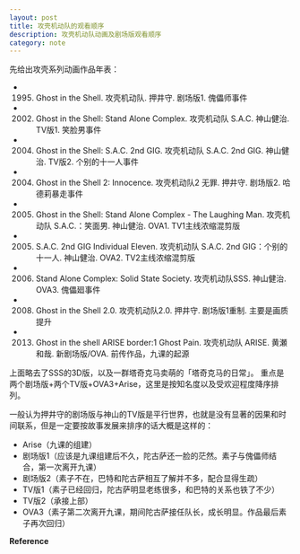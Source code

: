 ```yaml
---
layout: post
title: 攻壳机动队的观看顺序
description: 攻壳机动队动画及剧场版观看顺序
category: note
---
```



先给出攻壳系列动画作品年表：

- 1995. Ghost in the Shell. 攻壳机动队. 押井守. 剧场版1. 傀儡师事件
- 2002. Ghost in the Shell: Stand Alone Complex. 攻壳机动队 S.A.C. 神山健治. TV版1. 笑脸男事件
- 2004. Ghost in the Shell: S.A.C. 2nd GIG. 攻壳机动队 S.A.C. 2nd GIG. 神山健治. TV版2. 个别的十一人事件
- 2004. Ghost in the Shell 2: Innocence. 攻壳机动队2 无罪. 押井守. 剧场版2. 哈德莉暴走事件
- 2005. Ghost in the Shell: Stand Alone Complex - The Laughing Man. 攻壳机动队 S.A.C.：笑面男. 神山健治. OVA1. TV1主线浓缩混剪版
- 2005. S.A.C. 2nd GIG Individual Eleven. 攻壳机动队 S.A.C. 2nd GIG：个别的十一人. 神山健治. OVA2. TV2主线浓缩混剪版
- 2006. Stand Alone Complex: Solid State Society. 攻壳机动队SSS. 神山健治. OVA3. 傀儡廻事件
- 2008. Ghost in the Shell 2.0. 攻壳机动队2.0. 押井守. 剧场版1重制. 主要是画质提升
- 2013. Ghost in the shell ARISE border:1 Ghost Pain. 攻壳机动队 ARISE. 黄瀬和哉. 新剧场版/OVA. 前传作品，九课的起源

上面略去了SSS的3D版，以及一群塔奇克马卖萌的「塔奇克马的日常」。
重点是两个剧场版+两个TV版+OVA3+Arise，这里是按知名度以及受欢迎程度降序排列。

一般认为押井守的剧场版与神山的TV版是平行世界，也就是没有显著的因果和时间联系，但是一定要按故事发展来排序的话大概是这样的：

- Arise（九课的组建）
- 剧场版1（应该是九课组建后不久，陀古萨还一脸的茫然。素子与傀儡师结合，第一次离开九课）
- 剧场版2（素子不在，巴特和陀古萨相互了解并不多，配合显得生疏）
- TV版1（素子已经回归，陀古萨明显老练很多，和巴特的关系也铁了不少）
- TV版2（承接上部）
- OVA3（素子第二次离开九课，期间陀古萨接任队长，成长明显。作品最后素子再次回归）

**Reference**

